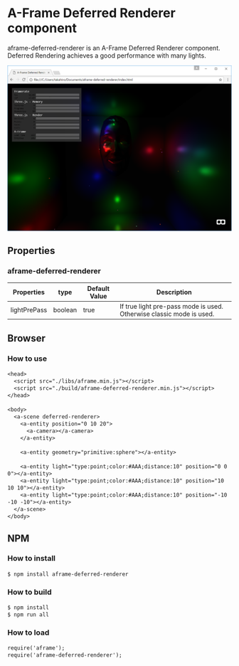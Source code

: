 # A-Frame Deferred Renderer component

aframe-deferred-renderer is an A-Frame Deferred Renderer component.
Deferred Rendering achieves a good performance with many lights.

![screenshot](./screenshot.png "screenshot")

## Properties

### aframe-deferred-renderer

| Properties   | type    | Default Value | Description |
| ------------ | ------- | ------------- | ----------- |
| lightPrePass | boolean | true          | If true light pre-pass mode is used. Otherwise classic mode is used. |

## Browser

### How to use

```
<head>
  <script src="./libs/aframe.min.js"></script>
  <script src="./build/aframe-deferred-renderer.min.js"></script>
</head>

<body>
  <a-scene deferred-renderer>
    <a-entity position="0 10 20">
      <a-camera></a-camera>
    </a-entity>

    <a-entity geometry="primitive:sphere"></a-entity>

    <a-entity light="type:point;color:#AAA;distance:10" position="0 0 0"></a-entity>
    <a-entity light="type:point;color:#AAA;distance:10" position="10 10 10"></a-entity>
    <a-entity light="type:point;color:#AAA;distance:10" position="-10 -10 -10"></a-entity>
  </a-scene>
</body>
```

## NPM

### How to install

```
$ npm install aframe-deferred-renderer
```

### How to build

```
$ npm install
$ npm run all
```

### How to load

```
require('aframe');
require('aframe-deferred-renderer');
```

